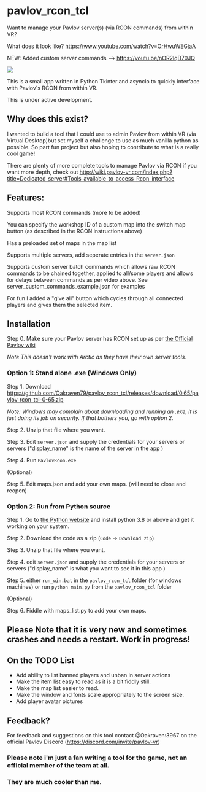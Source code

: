 # pavlov_rcon_tcl
Want to manage your Pavlov server(s) (via RCON commands) from within VR?

What does it look like? https://www.youtube.com/watch?v=OrHwuWEGjaA

NEW: Added custom server commands -->  https://youtu.be/nOR2lqD70JQ

<img src="http://www.greatleapskyward.com/pavlov_rcon.jpg" />

This is a small app written in Python Tkinter and asyncio to quickly interface with Pavlov's RCON from within VR.

This is under active development.

## Why does this exist?
I wanted to build a tool that I could use to admin Pavlov from within VR (via Virtual Desktop)but set myself a challenge to use as much vanilla python as possible. So part fun project but also hoping to contribute to what is a really cool game!

There are plenty of more complete tools to manage Pavlov via RCON if you want more depth, check out http://wiki.pavlov-vr.com/index.php?title=Dedicated_server#Tools_available_to_access_Rcon_interface


## Features:

Supports most RCON commands (more to be added)

You can specify the workshop ID of a custom map into the switch map button (as described in the RCON instructions above)

Has a preloaded set of maps in the map list

Supports multiple servers, add seperate entries in the `server.json`

Supports custom server batch commands which allows raw RCON commands to be chained together, applied to all/some players and allows for delays between commands as per video above. See server_custom_commands_example.json for examples 

For fun I added a "give all" button which cycles through all connected players and gives them the selected item.


## Installation
Step 0. Make sure your Pavlov server has RCON set up as per [the Official Pavlov wiki](http://wiki.pavlov-vr.com/index.php?title=Dedicated_server#Rcon_Overview_and_Commands) 

_Note This doesn't work with Arctic as they have their own server tools._

### Option 1:  Stand alone .exe (Windows Only)

Step 1. Download https://github.com/Oakraven79/pavlov_rcon_tcl/releases/download/0.65/pavlov_rcon_tcl-0-65.zip

_Note: Windows may complain about downloading and running an .exe, it is just doing its job on security. If that bothers you, go with option 2._

Step 2. Unzip that file where you want.

Step 3. Edit `server.json` and supply the credentials for your servers or servers ("display_name" is the name of the server in the app )

Step 4. Run `PavlovRcon.exe`

(Optional)

Step 5. Edit maps.json and add your own maps. (will need to close and reopen) 

### Option 2: Run from Python source

Step 1. Go to [the Python website](http://www.python.org/downloads/) and install python 3.8 or above and get it working on your system. 

Step 2. Download the code as a zip (`Code` -> `Download zip`)

Step 3. Unzip that file where you want.

Step 4. edit `server.json` and supply the credentials for your servers or servers ("display_name" is what you want to see it in this app )

Step 5. either `run_win.bat` in the `pavlov_rcon_tcl` folder (for windows machines) or run `python main.py` from the `pavlov_rcon_tcl` folder 

(Optional)

Step 6. Fiddle with maps_list.py to add your own maps.  

## Please Note that it is very new and sometimes crashes and needs a restart. Work in progress! 

## On the TODO List 

- Add ability to list banned players and unban in server actions
- Make the item list easy to read as it is a bit fiddly still. 
- Make the map list easier to read.
- Make the window and fonts scale appropriately to the screen size. 
- Add player avatar pictures

## Feedback?

For feedback and suggestions on this tool contact @Oakraven:3967 on the official Pavlov Discord (https://discord.com/invite/pavlov-vr)

### Please note i'm just a fan writing a tool for the game, not an official member of the team at all. 
### They are much cooler than me.